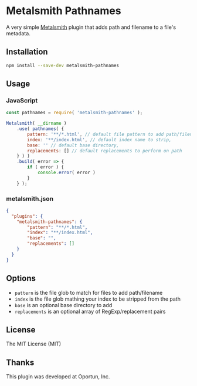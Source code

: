 # Metalsmith Pathnames

A very simple [Metalsmith](http://metalsmith.io) plugin that adds path and filename to a file's metadata.

## Installation

```bash
npm install --save-dev metalsmith-pathnames
```

## Usage

### JavaScript

```js
const pathnames = require( 'metalsmith-pathnames' );

Metalsmith( __dirname )
    .use( pathnames( {
        pattern: '**/*.html', // default file pattern to add path/filename to
        index: '**/index.html', // default index name to strip,
        base: '' // default base directory,
        replacements: [] // default replacements to perform on path
    } ) )
    .build( error => {
        if ( error ) {
            console.error( error )
        }
    } );
```

### metalsmith.json

```json
{
  "plugins": {
    "metalsmith-pathnames": {
        "pattern": "**/*.html",
        "index": "**/index.html",
        "base": "",
        "replacements": []
    }
  }
}
```

## Options

- `pattern` is the file glob to match for files to add path/filename
- `index` is the file glob mathing your index to be stripped from the path
- `base` is an optional base directory to add
- `replacements` is an optional array of RegExp/replacement pairs

## License

The MIT License (MIT)

## Thanks

This plugin was developed at Oportun, Inc.